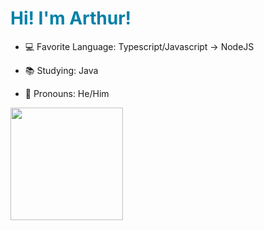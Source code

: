 <h1 style="color:#0081a8;">Hi! I'm Arthur!</h1>

- 💻 Favorite Language: Typescript/Javascript -> NodeJS
- 📚 Studying: Java

- 🌈 Pronouns: He/Him

<div align="left">
  <a href="https://github.com/thuuhh">
  <img height="180em" src="https://github-readme-stats.vercel.app/api?username=thuuhh&show_icons=true&border_radius=0&title_color=0081a8&ring_color=0081a8&icon_color=0081a8&bg_color=0D1117&text_color=C9D1D9&include_all_commits=true&hide_border=true"/>
</div>
